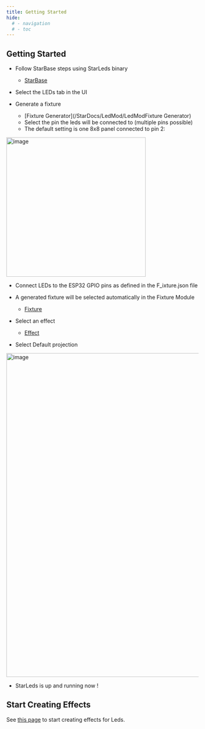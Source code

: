 ```yaml
---
title: Getting Started
hide:
  # - navigation
  # - toc
---
```


## Getting Started

* Follow StarBase steps using StarLeds binary
    * [StarBase](/StarDocs/StarBase/GettingStarted)

* Select the LEDs tab in the UI

* Generate a fixture
    * [Fixture Generator](/StarDocs/LedMod/LedModFixture Generator)
    * Select the pin the leds will be connected to (multiple pins possible)
    * The default setting is one 8x8 panel connected to pin 2:

<img width="365" alt="image" src="https://github.com/ewowi/StarDocs/assets/138451817/67a4ae2c-1ad9-4e30-88a9-f70f6187f613">

* Connect LEDs to the ESP32 GPIO pins as defined in the F_ixture.json file

* A generated fixture will be selected automatically in the Fixture Module
    * [Fixture](/StarDocs/LedMod/LedModFixture)

* Select an effect
    * [Effect](/StarDocs/LedMod/LedModEffects)

* Select Default projection

<img width="848" alt="image" src="https://github.com/ewowi/StarDocs/assets/138451817/bc43ffb3-b931-4365-9405-168d41829a84">

* StarLeds is up and running now !

## Start Creating Effects

See [this page](https://ewowi.github.io/StarDocs/StarLeds/Effects/#CreatingNewEffects) to start creating effects for Leds.
